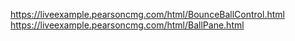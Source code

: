 https://liveexample.pearsoncmg.com/html/BounceBallControl.html
https://liveexample.pearsoncmg.com/html/BallPane.html